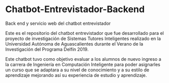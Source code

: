 # Chatbot-Entrevistador-Backend
Back end y servicio web del chatbot entrevistador

Este es el repositorio del chatbot entrevistador que fue desarrollado para el proyecto de investigación de Sistemas Tutores Inteligentes realizado en la Universidad Autónoma de Aguascalientes durante el Verano de la Investigación del Programa Delfín 2019.

Este chatbot tuvo como objetivo evaluar a los alumnos de nuevo ingreso a la carrera de Ingeniería en Computación Inteligente para poder asignarles un curso que se adaptara a su nivel de conocimiento y a su estilo de aprendizaje mejorando así su experiencia de estudio y aprendizaje.
